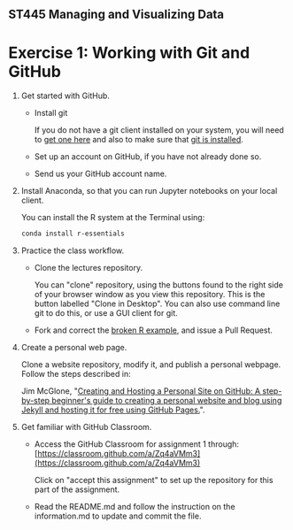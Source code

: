 ## ST445 Managing and Visualizing Data

# Exercise 1: Working with Git and GitHub

1.  Get started with GitHub.

    * Install git

      If you do not have a git client installed on your system, you will need to [get one here](https://git-scm.com/download/gui) and also to make sure that [git is installed](https://git-scm.com/downloads).

    * Set up an account on GitHub, if you have not already done so.

    * Send us your GitHub account name.

2.   Install Anaconda, so that you can run Jupyter notebooks on your local client.

        You can install the R system at the Terminal using:
        ```bash
        conda install r-essentials
        ```

3.  Practice the class workflow.

    *   Clone the lectures repository.

        You can "clone" repository, using the buttons found to the right side of your browser window as you view this repository.  This is the button labelled "Clone in Desktop".  You can also use command line git to do this, or use a GUI client for git.

    *  Fork and correct the [broken R example](https://github.com/lse-st445/lectures/blob/master/week01/R_example.ipynb), and issue a Pull Request.


4.  Create a personal web page.

    Clone a website repository, modify it, and publish a personal webpage.  Follow the steps described in:

    Jim McGlone, "[Creating and Hosting a Personal Site on GitHub:
     A step-by-step beginner's guide to creating a personal website and blog using Jekyll and hosting it for free using GitHub Pages.](http://jmcglone.com/guides/github-pages/)".
     
5.  Get familiar with GitHub Classroom.

    *  Access the GitHub Classroom for assignment 1 through: [https://classroom.github.com/a/Zq4aVMm3](https://classroom.github.com/a/Zq4aVMm3) 
    
       Click on "accept this assignment" to set up the repository for this part of the assignment.
    *  Read the README.md and follow the instruction on the information.md to update and commit the file.
